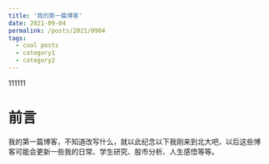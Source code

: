 ```yaml
---
title: '我的第一篇博客'
date: 2021-09-04
permalink: /posts/2021/0904
tags:
  - cool posts
  - category1
  - category2
---
```

111111

# 前言
我的第一篇博客，不知道改写什么，就以此纪念以下我刚来到北大吧，以后这些博客可能会更新一些我的日常、学生研究、股市分析、人生感悟等等。


